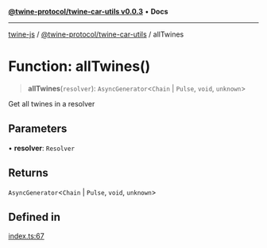 [**@twine-protocol/twine-car-utils v0.0.3**](../index.md) • **Docs**

***

[twine-js](../../../index.md) / [@twine-protocol/twine-car-utils](../index.md) / allTwines

# Function: allTwines()

> **allTwines**(`resolver`): `AsyncGenerator`\<`Chain` \| `Pulse`, `void`, `unknown`\>

Get all twines in a resolver

## Parameters

• **resolver**: `Resolver`

## Returns

`AsyncGenerator`\<`Chain` \| `Pulse`, `void`, `unknown`\>

## Defined in

[index.ts:67](https://github.com/twine-protocol/twine-js/blob/afcd6a4191783e38a824b15e0910dbcaa4196a95/packages/twine-car-utils/src/index.ts#L67)

